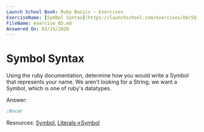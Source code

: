```yaml
---
Launch School Book: Ruby Basics - Exercises
ExerciseName: [Symbol Syntax](https://launchschool.com/exercises/bbc5b10d)
FileName: exercise_05.md 
Answered On: 03/15/2020
---
```


# Symbol Syntax

Using the ruby documentation, determine how you would write a Symbol that represents 
your name. We aren't looking for a String; we want a Symbol, which is one of ruby's 
datatypes.

Answer: 

```ruby
:Oscar
```
Resources:
[Symbol](https://ruby-doc.org/core-2.5.1/Symbol.html),
[Literals->Symbol](https://ruby-doc.org/core-2.5.1/doc/syntax/literals_rdoc.html#label-Symbols)

